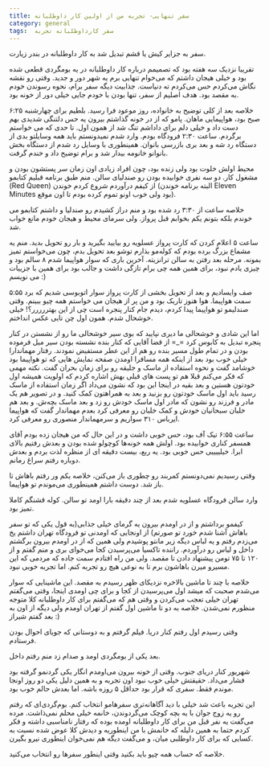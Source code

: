 ```yaml
---
title: سفر تنهایی- تجربه من از اولین کار داوطلبانه
category: general
tags:  سفر کارداوطلبانه تجربه
---
```


سفر به جزایر کیش یا قشم تبدیل شد به کار داوطلبانه در بندر زیارت.

تقریبا نزدیک سه هفته بود که تصمیمم درباره کار داوطلبانه در یه بومگردی قطعی شده بود و خیلی هیجان داشتم که می‌خوام تنهایی برم یه شهر دور و جدید. وقتی رو نقشه نگاش می‌کردم حس می‌کردم ته دنیاست. جذابیت دیگه سفر برام، نحوه رسوندن خودم به مقصد بود. هدف اصلیم از سفر، تنها بودن با خودم جایی خیلی دور از خونه بود.

خلاصه بعد از کلی توضیح به خانواده، روز موعود فرا رسید. بلطیم برای چهارشنبه ۶:۲۵ صبح بود، هواپیمایی ماهان. پامو که از در خونه گذاشتم بیرون یه حس دلتنگی شدیدی بهم دست داد و خیلی دلم برای داداشم تنگ شد از همون اول. تا حدی که می خواستم برگردم. ساعت ۲:۳۰ فرودگاه بودم. وارد شدم نمیدونستم باید همه وسایلتو بدی از دستگاه رد شه و بعد بری بازرسی بانوان. همینطوری با وسایل رد شدم از دستگاه بخش بانوانو خانومه بیدار شد و برام توضیح داد و خندم گرفت.
 
محیط اولش خلوت بود ولی زنده بود، چون افراد زیادی اون زمان سر پستشون بودن و مشغول کار. دو سه نفری خوابیده بودن رو صندلیای سالن. منم طبق برنامه قبلیم کتابمو (Red Queen) از کیفم درآوردم شروع کردم خوندن (البته برنامه خوندن Eleven Minutes بود ولی خوب اونو تموم کرده بودم تا اون موقع).

خلاصه ساعت از  ۳:۳۰ رد شده بود و منم دراز کشیدم رو صندلیا و داشتم کتابمو می خوندم بلکه بتونم یکم بخوابم قبل پرواز. ولی سرمای محیط و هیجان خودم مانع خواب شد. 

ساعت ۵ اعلام کردن که کارت پرواز عسلویه رو بیایید بگیرید و بار رو تحویل بدید. منم یه مشماع بزرگ برده بودم که کوله‌مو بذارم توشو بعد تحویل بدم، چون می‌خواستم تمیز بمونه. مرحله بعد رفتن به سالن ترانزیته. آخرین باری که سوار هواپیما شدم ۸ سالم بود و چیزی یادم نبود، برای همین همه چی برام تازگی داشت و جالب بود برای همین با جزییات می نویسم :)

۵:۵۵ صف وایسادیم و بعد از تحویل بخشی از کارت پرواز سوار اتوبوسی شدیم که برد سمت هواپیما. هوا هنوز تاریک بود و من پر از هیجان می خواستم همه چیو ببینم. وقتی صندلیمو تو هواپیما پیدا کردم، دیدم جام کنار پنجره است چی از این بهتررررر؟! خیلی خوشحال شدم. همون اول چن تایی عکس انداختم.

اما این شادی و خوشحالی ما دیری نپایید که بوی سیر خوشحالی ما رو از نشستن در کنار پنجره تبدیل به کابوس کرد =_= از قضا آقایی که کنار بنده نشسته بودن سیر میل فرموده بودن و در تمام طول مسیر بنده رو هم از این عطر مستفیض نمودند. رفتار مهماندارا خیلی خوب بود بعد از اینکه همه مسافرا اومدن صفحه نمایش هایی که تو هواپیما بود خوشامد گفت و نحوه استفاده از ماسک و جلیقه رو برای زمان بحران گفت. نکته مهمی که فکر می‌کنم قبلا هم تو پست های قبلی بهش اشاره کردم که اولویت همیشه اول خودتون هستین و بعد بقیه در اینجا این بود که نشون می‌داد اگر زمان استفاده از ماسک رسید باید اول ماسک خودتون رو بزنید و بعد به همراهتون کمک کنید. و در تصویر هم یک مادر و فرزند رو نشون که مادر اول ماسک خودش رو زد و بعد ماسک بچه‌ش.  و بعد هم خلبان سبحانیان خودش و کمک خلبان رو معرفی کرد بعدم مهماندار گفت که هواپیما ایرباس ۳۱۰ سواریم و سرمهماندار منصوری رو معرفی کرد.

ساعت ۶:۵۵ تیک آف بود، حس خوبی داشت و در این حال که من هیجان زده بودم آقای همسفر کناری خوابیده بود. اولش همه خونه‌ها کوچولو شده بودن و بعدش رفتیم بالای ابرا. خیلییییی حس خوبی بود. یه ربع، بیست دقیقه ای از منظره لذت بردم و بعدش دوباره رفتم سراغ رمانم.

وقتی رسیدیم نمی‌دونستم کمربند رو چطوری باز می‌کنن، خلاصه یکم ور رفتم باهاش تا باز شد. دوست داشتم همینطوری می‌موندم تو هواپیما.

وارد سالن فرودگاه عسلویه شدم بعد از چند دقیقه بارا اومد تو سالن. کوله قشنگم کاملا تمیز بود.

کیفمو برداشتم و از در اومدم بیرون یه گرمای خیلی جذابی(به قول یکی که تو سفر باهاش آشنا شدم خورد تو صورتم) از اونجایی که اومدنی تو فرودگاه تهران داشتم یخ می‌زدم رفتم و یه لباس دیگه زیر مانتو پوشیدم ولی همین که از در اومدم بیرون برگشتم داخل و لباس رو درآوردم. راننده‌ تاکسیا می‌پرسیدن کجا می‌خوای بری و منم گفتم و از ۱۲۰ تا  ۷۵ تومن پیشنهاد دادن تا مقصد. ولی من راه افتادم سمت جاده که مردمی که این مسیرو میرن باهاشون برم تا به نوعی هیچ رو تجربه کنم. اما تجربه خوبی نبود. 

‌خلاصه با چند تا ماشین بالاخره نزدیکای ظهر رسیدم به مقصد. این ماشینایی که سوار می‌شدم صحبت که میشد اول می‌پرسیدن از کجا و برای چی اومدی اینجا، وقتی می‌گفتم تهران خیلی تعجب می‌کردن و وقتی هم که می‌گفتم برای کار داوطلبانه کلا متوجه منظورم نمی‌شدن. خلاصه به دو تا ماشین اول گفتم از تهران اومدم ولی دیگه از اون به بعد گفتم شیراز :) 

وقتی رسیدم اول رفتم کنار دریا. فیلم گرفتم و به دوستانی که جویای احوال بودن فرستادم.

بعد یکی از بومگردی اومد و صدام زد منم رفتم داخل. 

شهریور کنار دریای جنوب. وقتی از خونه بیرون می‌اومدم انگار یکی گردنمو گرفته بود فشار می‌داد. حقیقتش خیلی خوب نبود اون تجربه و به همین دلیل یکی دو روز اونجا موندم فقط. سفری که قرار بود حداقل ۵ روزه باشه. اما بعدش حالم خوب بود.

این تجربه باعث شد خیلی با دید آگاهانه‌تری سفرهامو انتخاب کنم. بوم‌گردی‌ای که رفتم رو یه زوج جوان با یه بچه کوچک می‌گردوندن، خانمه خیلی محلم نمی‌ذاشت. مرده می‌گفت یه نفر قبل من برای کار داوطلبانه اومده بوده که رفتار نامناسبی داشته و فکر کردم حتما به همین دلیله که خانمش با من اینطوریه و دیدش کلا عوض شده نسبت به کسایی که برای کار داوطلبی میان، و می‌گفت دیگه هم نمی‌خوان اینطوری نیرو بگیرن.

خلاصه که حساب همه چیو باید بکنید وقتی اینطور سفرها رو انتخاب می‌کنید.









